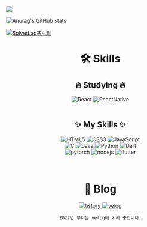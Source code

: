 <img src="https://capsule-render.vercel.app/api?type=transparent&color=auto&height=200&section=header&text=jijiseong Github&fontSize=90" />

![Anurag's GitHub stats](https://github-readme-stats.vercel.app/api?username=jijiseong&show_icons=true&theme=radical)

[![Solved.ac프로필](http://mazassumnida.wtf/api/generate_badge?boj=qkrwl5036)](https://solved.ac/qkrwl5036)

<div align=center>
    <h1><strong> 🛠 Skills</strong></h1>
    <h2>🔥 Studying 🔥</h2>
    <div><!--react studying-->
        <img alt="React" src="https://img.shields.io/badge/React-gray?logo=React&logoColor=#61DAFB"/>
        <img alt="ReactNative" src="https://img.shields.io/badge/ReactNative-673AB8?logo=React&logoColor=white"/>
    </div>
    <br/>
    <h2>✨ My Skills ✨</h2>
    <div>
        <img alt="HTML5" src="https://img.shields.io/badge/HTML5-E34F26?logo=HTML5&logoColor=white"/>
        <img alt="CSS3" src="https://img.shields.io/badge/CSS3-1572B6?logo=CSS3&logoColor=white"/>
        <img alt="JavaScript" src="https://img.shields.io/badge/JavaScript-F7DF1E?logo=JavaScript&logoColor=white"/>
    </div>
    <div>
        <img alt="C" src="https://img.shields.io/badge/C-A8B9CC.svg?logo=C&logoColor=white"/>
        <img alt="Java"  src="https://img.shields.io/badge/Java-007396?logo=OpenJDK&logoColor=white"/>
        <img alt="Python" src="https://img.shields.io/badge/python-3776AB.svg?logo=Python&logoColor=white"/>
        <img alt="Dart" src="https://img.shields.io/badge/dart-0175C2.svg?logo=dart&logoColor=white"/>
    </div>
    <div>
        <img alt="pytorch" src="https://img.shields.io/badge/pytorch-EE4C2C.svg?logo=pytorch&logoColor=white"/>
        <img alt="nodejs" src="https://img.shields.io/badge/NodeJs-339933?logo=Node.js&logoColor=white"/>
        <img alt="flutter" src="https://img.shields.io/badge/flutter-02569B.svg?logo=flutter&logoColor=white"/>
    </div>
    <br /><br />
    <h1>📙 Blog</h1>
    <a href="https://pintelligence.tistory.com/">
        <img alt="tistory" src="https://img.shields.io/badge/tistory-000000.svg?logo=tistory&logoColor=white"/>
    </a>
    <a href="https://velog.io/@jijiseong">
        <img alt="velog" src="https://img.shields.io/badge/velog-20C997.svg?logo=velog&logoColor=white"/>
    </a>

    2022년 부터는 velog에 기록 중입니다!
</div>
